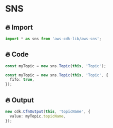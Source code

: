 # SNS

## 🔥 Import

```typescript
import * as sns from 'aws-cdk-lib/aws-sns';
```

## 🔥 Code

```typescript
const myTopic = new sns.Topic(this, 'Topic');
```

```typescript
const myTopic = new sns.Topic(this, 'Topic', {
  fifo: true,
});
```

## 🔥 Output

```typescript
new cdk.CfnOutput(this, 'topicName', {
  value: myTopic.topicName,
});
```
